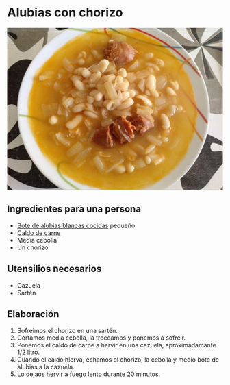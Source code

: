# Alubias con chorizo

![](imagenes/alubias-chorizo-full.jpg)

## Ingredientes para una persona

* [Bote de alubias blancas cocidas](ingredientes/bote-alubias-blancas-cocidas.md) pequeño
* [Caldo de carne](ingredientes/caldo-carne.md)
* Media cebolla
* Un chorizo

## Utensilios necesarios

* Cazuela
* Sartén

## Elaboración

1. Sofreimos el chorizo en una sartén.
1. Cortamos media cebolla, la troceamos y ponemos a sofreir.
1. Ponemos el caldo de carne a hervir en una cazuela, aproximadamante 1/2 litro.
1. Cuando el caldo hierva, echamos el chorizo, la cebolla y medio bote de alubias a la cazuela.
1. Lo dejaos hervir a fuego lento durante 20 minutos.